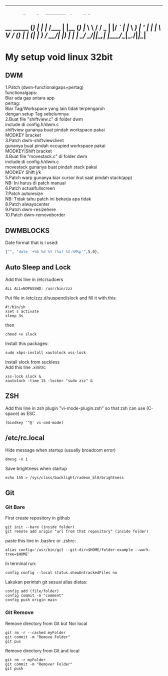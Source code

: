 ---------------------------------------------
            _     _   _________  _     _ _
__   _____ (_) __| | |___ /___ \| |__ (_) |_
\ \ / / _ \| |/ _` |   |_ \ __) | '_ \| | __|
 \ V / (_) | | (_| |  ___) / __/| |_) | | |_
  \_/ \___/|_|\__,_| |____/_____|_.__/|_|\__|
---------------------------------------------
#   My setup void linux 32bit
## DWM
1.Patch (dwm-functionalgaps+pertag)\
functionalgaps:\
Biar ada gap antara app\
pertag:\
Biar Tag/Workspace yang lain tidak terpengaruh\
dengan setup Tag sebelumnya\
2.Buat file "shiftview.c" di folder dwm\
include di config.h/dwm.c\
shiftview gunanya buat pindah workspace pakai\
MODKEY bracket\
3.Patch dwm-shiftviewclient\
gunanya buat pindah occupied workspace pakai\
MODKEY|Shift bracket\
4.Buat file "movestack.c" di folder dwm\
include di config.h/dwm.c\
movestack gunanya buat pindah stack pakai\
MODKEY Shift j/k\
5.Patch warp gunanya biar cursor ikut saat pindah stack(app)\
NB: Ini harus di patch manual\
6.Patch actualfullscreen\
7.Patch autoresize\
NB: Tidak tahu patch ini bekarja apa tidak\
8.Patch alwayscenter\
9.Patch dwm-resizehere\
10.Patch dwm-removeborder

## DWMBLOCKS
Date format that is i used:
```bash
{"", "date '+%b %d %Y (%a) %I:%M%p'",5,0},
```

## Auto Sleep and Lock
Add this line in /etc/sudoers
```
ALL ALL=NOPASSWD: /usr/bin/zzz
```
Put file in /etc/zzz.d/suspend/slock and fill it with this:
```
#!/bin/sh
xset s activate
sleep 3s
```
then
```
chmod +x slock
```
Install this packages:
```
sudo xbps-install xautolock xss-lock
```
Install slock from suckless<br/>
Add this line .xinitrc
```
xss-lock slock &
xautolock -time 15 -locker "sudo zzz" &
```
## ZSH
Add this line in zsh plugin "vi-mode-plugin.zsh" so that
zsh can use (C-space) as ESC
```
(bindkey '^@' vi-cmd-mode)
```

## /etc/rc.local
Hide message when startup (usually broadcom error)
```
dmesg -n 1
```
Save brightness when startup
```
echo 155 > /sys/class/backlight/radeon_bl0/brightness
```

## Git
### Git Bare
First create repository in github
```
git init --bare (inside folder)
git remote add origin "url from that repository" (inside folder)
```
paste this line in .bashrc or .zshrc:
```
alias config='/usr/bin/git --git-dir=$HOME/folder-example --work-tree=$HOME'
```
In terminal run:
```
config config --local status.showUntrackedFiles no
```
Lakukan perintah git sesuai alias diatas:
```
config add (file/folder)
config commit -m "comment"
config push origin main
```
### Git Remove
Remove directory from Git but Nor local
```
git rm -r --cached myFolder
git commit -m "Remove Folder"
git pus
```
Remove directory from Git and local
```
git rm -r myFolder
git commit -m "Remover Folder"
git push
```
